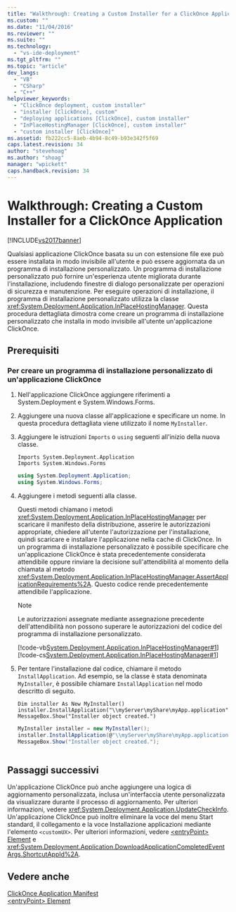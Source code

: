 ```yaml
---
title: "Walkthrough: Creating a Custom Installer for a ClickOnce Application | Microsoft Docs"
ms.custom: ""
ms.date: "11/04/2016"
ms.reviewer: ""
ms.suite: ""
ms.technology: 
  - "vs-ide-deployment"
ms.tgt_pltfrm: ""
ms.topic: "article"
dev_langs: 
  - "VB"
  - "CSharp"
  - "C++"
helpviewer_keywords: 
  - "ClickOnce deployment, custom installer"
  - "installer [ClickOnce], custom"
  - "deploying applications [ClickOnce], custom installer"
  - "InPlaceHostingManager [ClickOnce], custom installer"
  - "custom installer [ClickOnce]"
ms.assetid: fb222cc5-8aeb-4b94-8c49-b93e342f5f69
caps.latest.revision: 34
author: "stevehoag"
ms.author: "shoag"
manager: "wpickett"
caps.handback.revision: 34
---
```

# Walkthrough: Creating a Custom Installer for a ClickOnce Application
[!INCLUDE[vs2017banner](../code-quality/includes/vs2017banner.md)]

Qualsiasi applicazione ClickOnce basata su un con estensione file exe può essere installata in modo invisibile all'utente e può essere aggiornata da un programma di installazione personalizzato.  Un programma di installazione personalizzato può fornire un'esperienza utente migliorata durante l'installazione, includendo finestre di dialogo personalizzate per operazioni di sicurezza e manutenzione.  Per eseguire operazioni di installazione, il programma di installazione personalizzato utilizza la classe <xref:System.Deployment.Application.InPlaceHostingManager>.  Questa procedura dettagliata dimostra come creare un programma di installazione personalizzato che installa in modo invisibile all'utente un'applicazione ClickOnce.  
  
## Prerequisiti  
  
### Per creare un programma di installazione personalizzato di un'applicazione ClickOnce  
  
1.  Nell'applicazione ClickOnce aggiungere riferimenti a System.Deployment e System.Windows.Forms.  
  
2.  Aggiungere una nuova classe all'applicazione e specificare un nome.  In questa procedura dettagliata viene utilizzato il nome `MyInstaller`.  
  
3.  Aggiungere le istruzioni `Imports` o `using` seguenti all'inizio della nuova classe.  
  
    ```vb#  
    Imports System.Deployment.Application  
    Imports System.Windows.Forms  
    ```  
  
    ```c#  
    using System.Deployment.Application;  
    using System.Windows.Forms;  
    ```  
  
4.  Aggiungere i metodi seguenti alla classe.  
  
     Questi metodi chiamano i metodi <xref:System.Deployment.Application.InPlaceHostingManager> per scaricare il manifesto della distribuzione, asserire le autorizzazioni appropriate, chiedere all'utente l'autorizzazione per l'installazione, quindi scaricare e installare l'applicazione nella cache di ClickOnce.  In un programma di installazione personalizzato è possibile specificare che un'applicazione ClickOnce è stata precedentemente considerata attendibile oppure rinviare la decisione sull'attendibilità al momento della chiamata al metodo <xref:System.Deployment.Application.InPlaceHostingManager.AssertApplicationRequirements%2A>.  Questo codice rende precedentemente attendibile l'applicazione.  
  
    > [!NOTE]
    >  Le autorizzazioni assegnate mediante assegnazione precedente dell'attendibilità non possono superare le autorizzazioni del codice del programma di installazione personalizzato.  
  
     [!code-vb[System.Deployment.Application.InPlaceHostingManager#1](../deployment/codesnippet/VisualBasic/walkthrough-creating-a-custom-installer-for-a-clickonce-application_1.vb)]
     [!code-cs[System.Deployment.Application.InPlaceHostingManager#1](../deployment/codesnippet/CSharp/walkthrough-creating-a-custom-installer-for-a-clickonce-application_1.cs)]  
  
5.  Per tentare l'installazione dal codice, chiamare il metodo `InstallApplication`.  Ad esempio, se la classe è stata denominata `MyInstaller`, è possibile chiamare `InstallApplication` nel modo descritto di seguito.  
  
    ```vb#  
    Dim installer As New MyInstaller()  
    installer.InstallApplication("\\myServer\myShare\myApp.application")  
    MessageBox.Show("Installer object created.")  
    ```  
  
    ```c#  
    MyInstaller installer = new MyInstaller();  
    installer.InstallApplication(@"\\myServer\myShare\myApp.application");  
    MessageBox.Show("Installer object created.");  
  
    ```  
  
## Passaggi successivi  
 Un'applicazione ClickOnce può anche aggiungere una logica di aggiornamento personalizzata, inclusa un'interfaccia utente personalizzata da visualizzare durante il processo di aggiornamento.  Per ulteriori informazioni, vedere <xref:System.Deployment.Application.UpdateCheckInfo>.  Un'applicazione ClickOnce può inoltre eliminare la voce del menu Start standard, il collegamento e la voce Installazione applicazioni mediante l'elemento `<customUX>`.  Per ulteriori informazioni, vedere [\<entryPoint\> Element](../deployment/entrypoint-element-clickonce-application.md) e <xref:System.Deployment.Application.DownloadApplicationCompletedEventArgs.ShortcutAppId%2A>.  
  
## Vedere anche  
 [ClickOnce Application Manifest](../deployment/clickonce-application-manifest.md)   
 [\<entryPoint\> Element](../deployment/entrypoint-element-clickonce-application.md)
